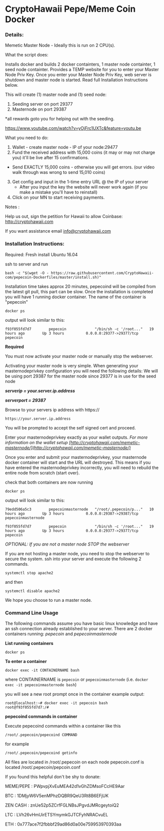 # CryptoHawaii Pepe/Meme Coin Docker 

### Details:
Memetic Master Node - Ideally this is run on 2 CPU(s).

What the script does: 

Installs docker and builds 2 docker containters, 1 master node containter, 1 seed node containter.  Provides a TEMP website for you to enter your Master Node Priv Key.  Once you enter your Master Node Priv Key, web server is shutdown and master node is started. Read full Installation Instructions below.


This will create (1) master node and (1) seed node: 

1. Seeding server on port 29377
2. Masternode on port 29387

*all rewards goto you for helping out with the seeding. 

https://www.youtube.com/watch?v=yOjFrc1UXTc&feature=youtu.be

What you need to do:

1. Wallet - create master node - IP of your node:29477 
2. Fund the received address with 15,000 coins (it may or may not charge you) it'll be live after 15 confirmations. 
  - Send EXACTLY 15,000 coins - otherwise you will get errors. (our video walk through was wrong to send 15,010 coins)
3. Get config and input in the 1-time entry URL @ the IP of your server
   - After you input the key the website will never work again (if you make a mistake you'll have to reinstall)
4. Click on your MN to start receiving payments.

Notes : 

Help us out, sign the petition for Hawaii to allow Coinbase: http://cryptohawaii.com

If you want assistance email info@cryptohawaii.com


### Installation Instructions:

Required: Fresh install Ubuntu 16.04

ssh to server and run
 
```
bash -c "$(wget -O - https://raw.githubusercontent.com/CryptoHawaii-com/pepecoin-Dockerfiles/master/install.sh)"
```

Installation time takes approx 20 minutes, pepecoind will be compiled from the latest git pull, this part can be slow.
Once the installation is completed you will have 1 running docker container. The name of the container is "pepecoin"

`docker ps` 

output will look similar to this:

```f93f055fd7d7        pepecoin             "/bin/sh -c '/root..."   19 hours ago        Up 3 hours          0.0.0.0:29377->29377/tcp   pepecoin```

**Required** 

You must now activate your master node or manually stop the webserver.

Activating your master node is very simple. 
When generating your masternodeprivkey configuration you will need the following details:
We will be using port 29387 for the master node since 29377 is in use for the seed node

***serverip = your.server.ip.address***

***serverport = 29387***

Browse to your servers ip address with https://

`https://your.server.ip.address`

You will be prompted to accept the self signed cert and proceed.

Enter your masternodeprivkey exactly as your wallet outputs. *For more information on the wallet setup [http://cryptohawaii.com/memetic-masternode/](http://cryptohawaii.com/memetic-masternode/)*

Once you enter and submit your masternodeprivkey, your masternode docker container will start and the URL will destroyed. This means if you have entered the masternodeprivkey incorrectly, you will need to rebuild the entire node from scratch (start over).

check that both containers are now running

`docker ps`

output will look similar to this:
```
79edd506a5c3        pepecoinmasternode   "/root/.pepecoin/p..."   10 hours ago        Up 3 hours          0.0.0.0:29387->29387/tcp   pepecoinmasternode

f93f055fd7d7        pepecoin             "/bin/sh -c '/root..."   19 hours ago        Up 3 hours          0.0.0.0:29377->29377/tcp   pepecoin
```
*OPTIONAL: If you are not a master node STOP the webserver*

If you are not hosting a master node, you need to stop the webserver to secure the system.
ssh into your server and execute the following 2 commands.

`systemctl stop apache2`

and then

`systemctl disable apache2`

We hope you choose to run a master node.


### Command Line Usage

The following commands assume you have basic linux knowledge and have an ssh connection already established to your server. 
There are 2 docker containers running: *pepecoin* and *pepecoinmasternode*

**List running containers**

`docker ps`

**To enter a container**

`docker exec -it CONTAINERNAME bash`

where CONTAINERNAME is `pepecoin` or `pepecoinmasternode` (i.e. `docker exec -it pepecoinmasternode bash`)

you will see a new root prompt once in the container 
example output:
```
root@localhost:~# docker exec -it pepecoin bash
root@f93f055fd7d7:/#
```

**pepecoind commands in container**

Execute pepecoind commands within a container like this

`/root/.pepecoin/pepecoind COMMAND`

for example

`/root/.pepecoin/pepecoind getinfo`

All files are located in /root/.pepecoin on each node
pepecoin.conf is located /root/.pepecoin/pepcoin.conf

If you found this helpful don't be shy to donate:

MEME/PEPE : PWpvpjXvEuMEA42d1vGhZDMsoFCcHE9Aar

BTC : 1DMjyW6V5enMPhzDQBR9QeU3Rt8B6EFjUK

ZEN CASH : znUe52p5ZCrfFGLNBsJPgvdJMRcgeytoiQ2

LTC : LVh26vHmUirETSYmymkGJTCFyhNRACvuEL

ETH : 0x777ace7f2fbbbf29ad86d0a00e759953970393aa






 
